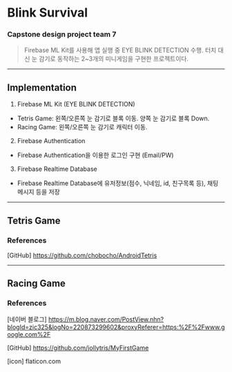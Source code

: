 # Blink Survival
### Capstone design project team 7

> Firebase ML Kit를 사용해 앱 실행 중 EYE BLINK DETECTION 수행. 터치 대신 눈 감기로 동작하는 2~3개의 미니게임을 구현한 프로젝트이다.

------------------------

## Implementation

1. Firebase ML Kit (EYE BLINK DETECTION)
- Tetris Game: 왼쪽/오른쪽 눈 감기로 블록 이동. 양쪽 눈 감기로 블록 Down.
- Racing Game: 왼쪽/오른쪽 눈 감기로 캐릭터 이동.

2. Firebase Authentication
- Firebase Authentication을 이용한 로그인 구현 (Email/PW)

3. Firebase Realtime Database
- Firebase Realtime Database에 유저정보(점수, 닉네임, id, 친구목록 등), 채팅 메시지 등을 저장

------------------------

## Tetris Game

### References
[GitHub] https://github.com/chobocho/AndroidTetris

------------------------

## Racing Game

### References
[네이버 블로그] https://m.blog.naver.com/PostView.nhn?blogId=zic325&logNo=220873299602&proxyReferer=https:%2F%2Fwww.google.com%2F

[GitHub] https://github.com/jollytris/MyFirstGame

[icon] flaticon.com
